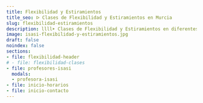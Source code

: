 ```yaml
---
title: Flexibilidad y Estiramientos
title_seo: ᐅ Clases de Flexibilidad y Estiramientos en Murcia
slug: flexibilidad-estiramientos
description: llll➤ Clases de Flexibilidad y Estiramientos en diferentes horarios ✅. ¡Ven a probar una clase con nosotros!
image: isasi-flexibilidad-y-estiramientos.jpg
draft: false
noindex: false
sections:
- file: flexibilidad-header
# - file: flexibilidad-clases
- file: profesores-isasi
  modals:
  - profesora-isasi
- file: inicio-horarios
- file: inicio-contacto
---
```

